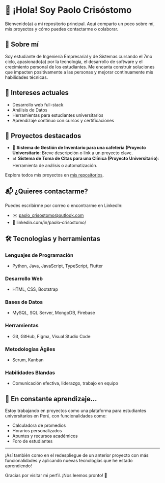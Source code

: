 # 👋 ¡Hola! Soy Paolo Crisóstomo

Bienvenido(a) a mi repositorio principal. Aquí comparto un poco sobre mí, mis proyectos y cómo puedes contactarme o colaborar.

## 🚀 Sobre mí

Soy estudiante de Ingeniería Empresarial y de Sistemas cursando el 7mo ciclo, apasionado(a) por la tecnología, el desarrollo de software y el crecimiento personal de los estudiantes. Me encanta construir soluciones que impacten positivamente a las personas y mejorar continuamente mis habilidades técnicas.

## 🧠 Intereses actuales

- Desarrollo web full-stack
- Análisis de Datos
- Herramientas para estudiantes universitarios
- Aprendizaje continuo con cursos y certificaciones

## 💼 Proyectos destacados

- 🔧 **Sistema de Gestión de Inventario para una cafetería (Proyecto Universitario**: Breve descripción o link a un proyecto clave.
- 📊 **Sistema de Toma de Citas para una Clínica (Proyecto Universitario)**: Herramienta de análisis o automatización.

Explora todos mis proyectos en [mis repositorios](https://github.com/pcrisho?tab=repositories).

## 📬 ¿Quieres contactarme?

Puedes escribirme por correo o encontrarme en LinkedIn:

- ✉️ paolo_crisostomo@outlook.com
- 💼 linkedin.com/in/paolo-crisostomo/

## 🛠️ Tecnologías y herramientas

### Lenguajes de Programación
- Python, Java, JavaScript, TypeScript, Flutter

### Desarrollo Web
- HTML, CSS, Bootstrap

### Bases de Datos
- MySQL, SQL Server, MongoDB, Firebase

### Herramientas
- Git, GitHub, Figma, Visual Studio Code

### Metodologías Ágiles
- Scrum, Kanban

### Habilidades Blandas
- Comunicación efectiva, liderazgo, trabajo en equipo

## 🌱 En constante aprendizaje...

Estoy trabajando en proyectos como una plataforma para estudiantes universitarios en Perú, con funcionalidades como:

- Calculadora de promedios
- Horarios personalizados
- Apuntes y recursos académicos
- Foro de estudiantes

---

¡Así también como en el redespliegue de un anterior proyecto con más funcionalidades y aplicando nuevas tecnologías que he estado aprendiendo!

Gracias por visitar mi perfil. ¡Nos leemos pronto! 🚀
